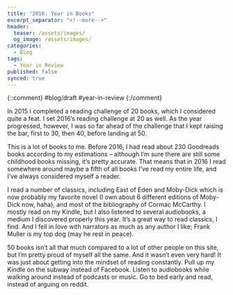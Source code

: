 ```yaml
---
title: "2016: Year in Books"
excerpt_separator: "<!--more-->"
header: 
  teaser: /assets/images/
  og_image: /assets/images/
categories:
  - Blog
tags:
  - Year in Review
published: false
synced: true
---
```

{::comment}
#blog/draft
#year-in-review 
{:/comment}

In 2015 I completed a reading challenge of 20 books, which I considered quite a feat. I set 2016’s reading challenge at 20 as well. As the year progressed, however, I was so far ahead of the challenge that I kept raising the bar, first to 30, then 40, before landing at 50.

This is a lot of books to me. Before 2016, I had read about 230 Goodreads books according to my estimations – although I’m sure there are still some childhood books missing, it’s pretty accurate. That means that in 2016 I read somewhere around maybe a fifth of all books I’ve read my entire life, and I’ve always considered myself a reader.

I read a number of classics, including East of Eden and Moby-Dick which is now probably my favorite novel (I own about 6 different editions of Moby-Dick now, haha), and most of the bibliography of Cormac McCarthy. I mostly read on my Kindle, but I also listened to several audiobooks, a medium I discovered properly this year. It’s a great way to read classics, I find. And I fell in love with narrators as much as any author I like; Frank Muller is my top dog (may he rest in peace).

50 books isn’t all that much compared to a lot of other people on this site, but I’m pretty proud of myself all the same. And it wasn’t even very hard! It was just about getting into the mindset of reading constantly. Pull up my Kindle on the subway instead of Facebook. Listen to audiobooks while walking around instead of podcasts or music. Go to bed early and read, instead of arguing on reddit.
